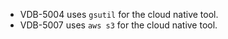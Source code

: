 * VDB-5004 uses `gsutil` for the cloud native tool.
* VDB-5007 uses `aws s3` for the cloud native tool.
